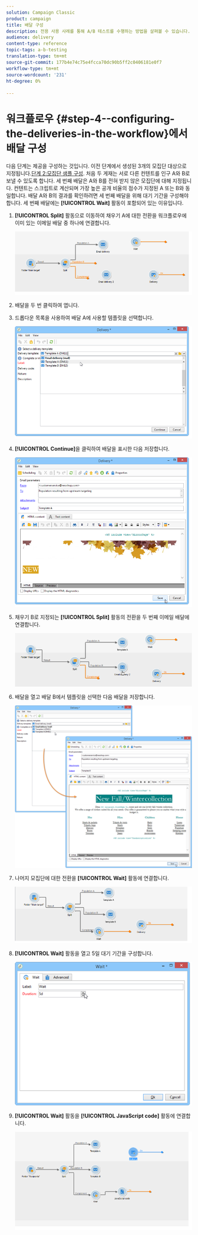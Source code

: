 ```yaml
---
solution: Campaign Classic
product: campaign
title: 배달 구성
description: 전용 사용 사례를 통해 A/B 테스트를 수행하는 방법을 살펴볼 수 있습니다.
audience: delivery
content-type: reference
topic-tags: a-b-testing
translation-type: tm+mt
source-git-commit: 177b4e74c75e4fcca70dc90b5ff2c0406181e0f7
workflow-type: tm+mt
source-wordcount: '231'
ht-degree: 0%

---
```



# 워크플로우 {#step-4--configuring-the-deliveries-in-the-workflow}에서 배달 구성

다음 단계는 제공을 구성하는 것입니다. 이전 단계에서 생성된 3개의 모집단 대상으로 지정됩니다.[단계 2:모집단 샘플 구성](#step-2--configuring-population-samples). 처음 두 게재는 서로 다른 컨텐트를 인구 A와 B로 보낼 수 있도록 합니다. 세 번째 배달은 A와 B를 전혀 받지 않은 모집단에 대해 지정됩니다. 컨텐트는 스크립트로 계산되며 가장 높은 공개 비율의 점수가 지정된 A 또는 B와 동일합니다. 배달 A와 B의 결과를 확인하려면 세 번째 배달을 위해 대기 기간을 구성해야 합니다. 세 번째 배달에는 **[!UICONTROL Wait]** 활동이 포함되어 있는 이유입니다.

1. **[!UICONTROL Split]** 활동으로 이동하여 채우기 A에 대한 전환을 워크플로우에 이미 있는 이메일 배달 중 하나에 연결합니다.

   ![](assets/use_case_abtesting_createdeliveries_001.png)

1. 배달을 두 번 클릭하여 엽니다.
1. 드롭다운 목록을 사용하여 배달 A에 사용할 템플릿을 선택합니다.

   ![](assets/use_case_abtesting_createdeliveries_003.png)

1. **[!UICONTROL Continue]**&#x200B;을 클릭하여 배달을 표시한 다음 저장합니다.

   ![](assets/use_case_abtesting_createdeliveries_002.png)

1. 채우기 B로 지정되는 **[!UICONTROL Split]** 활동의 전환을 두 번째 이메일 배달에 연결합니다.

   ![](assets/use_case_abtesting_createdeliveries_004.png)

1. 배달을 열고 배달 B에서 템플릿을 선택한 다음 배달을 저장합니다.

   ![](assets/use_case_abtesting_createdeliveries_005.png)

1. 나머지 모집단에 대한 전환을 **[!UICONTROL Wait]** 활동에 연결합니다.

   ![](assets/use_case_abtesting_createdeliveries_006.png)

1. **[!UICONTROL Wait]** 활동을 열고 5일 대기 기간을 구성합니다.

   ![](assets/use_case_abtesting_createdeliveries_007.png)

1. **[!UICONTROL Wait]** 활동을 **[!UICONTROL JavaScript code]** 활동에 연결합니다.

   ![](assets/use_case_abtesting_createdeliveries_008.png)
